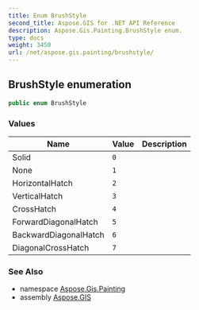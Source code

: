 ```yaml
---
title: Enum BrushStyle
second_title: Aspose.GIS for .NET API Reference
description: Aspose.Gis.Painting.BrushStyle enum. 
type: docs
weight: 3450
url: /net/aspose.gis.painting/brushstyle/
---
```

## BrushStyle enumeration

```csharp
public enum BrushStyle
```

### Values

| Name | Value | Description |
| --- | --- | --- |
| Solid | `0` |  |
| None | `1` |  |
| HorizontalHatch | `2` |  |
| VerticalHatch | `3` |  |
| CrossHatch | `4` |  |
| ForwardDiagonalHatch | `5` |  |
| BackwardDiagonalHatch | `6` |  |
| DiagonalCrossHatch | `7` |  |

### See Also

* namespace [Aspose.Gis.Painting](../../aspose.gis.painting/)
* assembly [Aspose.GIS](../../)


